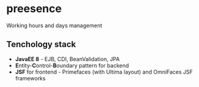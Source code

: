 # preesence
Working hours and days management
## Tenchology stack
* **JavaEE 8** - EJB, CDI, BeanValidation, JPA
* **E**ntity-**C**ontrol-**B**oundary pattern for backend
* **JSF** for frontend - Primefaces (with Ultima layout) and OmniFaces JSF frameworks
